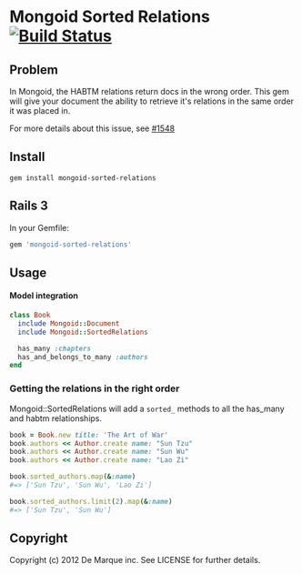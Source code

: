 Mongoid Sorted Relations [![Build Status](https://secure.travis-ci.org/demarque/mongoid-sorted-relations.png?branch=master)](http://travis-ci.org/demarque/mongoid-sorted-relations)
===============

Problem
-------

In Mongoid, the HABTM relations return docs in the wrong order.
This gem will give your document the ability to retrieve it's relations in the same order it was placed in.

For more details about this issue, see [#1548](https://github.com/mongoid/mongoid/issues/1548)

Install
-------

```
gem install mongoid-sorted-relations
```

Rails 3
-------

In your Gemfile:

```ruby
gem 'mongoid-sorted-relations'
```

Usage
-----

#### Model integration

```ruby
class Book
  include Mongoid::Document
  include Mongoid::SortedRelations

  has_many :chapters
  has_and_belongs_to_many :authors
end
```


### Getting the relations in the right order

Mongoid::SortedRelations will add a ```sorted_``` methods to all the has_many and habtm relationships.

```ruby
book = Book.new title: 'The Art of War'
book.authors << Author.create name: "Sun Tzu"
book.authors << Author.create name: "Sun Wu"
book.authors << Author.create name: "Lao Zi"

book.sorted_authors.map(&:name)
#=> ['Sun Tzu', 'Sun Wu', 'Lao Zi']

book.sorted_authors.limit(2).map(&:name)
#=> ['Sun Tzu', 'Sun Wu']
```


Copyright
---------

Copyright (c) 2012 De Marque inc. See LICENSE for further details.
